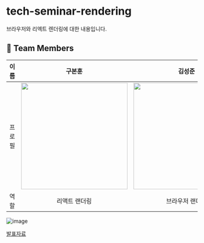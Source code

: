 # tech-seminar-rendering
브라우저와 리엑트 렌더링에 대한 내용입니다.

## 👥 Team Members  
<table>
  <thead>
    <tr align="center">
      <th>이름</th>
      <th>구본훈</th>
      <th>김성준</th>
      <th>차승훈</th>
    </tr>
  </thead>
  <tbody>
    <tr align="center">
      <td>프로필</td>
      <td><img src="https://github.com/user-attachments/assets/c8f3435b-a5ea-42ec-8c9a-4b941a4f2851" width="280"></td>
      <td><img src="https://github.com/user-attachments/assets/faa8a624-d910-48b3-b718-365ae3293842" width="280"></td>
      <td><img src="https://github.com/user-attachments/assets/350dbdcc-057b-4627-9cc0-86aa39e96387" width="280"></td>
    </tr>
    <tr align="center">
      <td>역할</td>
      <td>리액트 랜더링</td>
      <td>브라우저 랜더링</td>
      <td>Fiber Architecture</td>
    </tr>
  </tbody>
</table>


![image](https://github.com/user-attachments/assets/a1552f1f-478b-4cdd-96a3-8a01947d9db8)

[발표자료](https://docs.google.com/viewer?url=https://github.com/woorifisa-service-dev-4th/tech-seminar-rendering/blob/main/FE_%EA%B8%B0%EC%88%A0%EC%84%B8%EB%AF%B8%EB%82%98_%EB%B0%9C%ED%91%9C%EC%9E%90%EB%A3%8C.pdf?raw=T)
